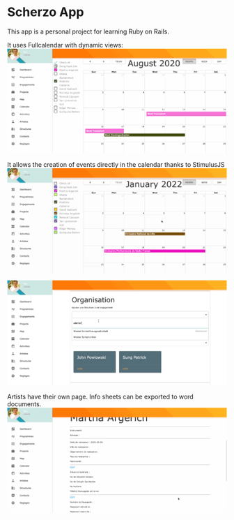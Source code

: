 # Scherzo App

This app is a personal project for learning Ruby on Rails.

It uses Fullcalendar with dynamic views:
![Vue Calendrier](calendarview2.gif)

It allows the creation of events directly in the calendar thanks to StimulusJS
![Vue Calendrier](calendarview3.gif)

![Vue Calendrier](calendarview4.gif)

Artists have their own page. Info sheets can be exported to word documents.
![Vue Calendrier](artistview.gif)
